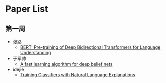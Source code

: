 # Paper List

## 第一周
- 张路
  - [BERT: Pre-training of Deep Bidirectional Transformers for Language Understanding](https://arxiv.org/pdf/1810.04805.pdf)
- 于军帅
  - [A fast learning algorithm for deep belief nets](https://github.com/week-paper/Paper-List/blob/master/Week-1/yujunshuai/A%20fast%20learning%20algorithm%20for%20deep%20belief%20nets.pdf)
- idejie
  - [Training Classifiers with Natural Language Explanations](https://aclweb.org/anthology/P18-1175)
  
